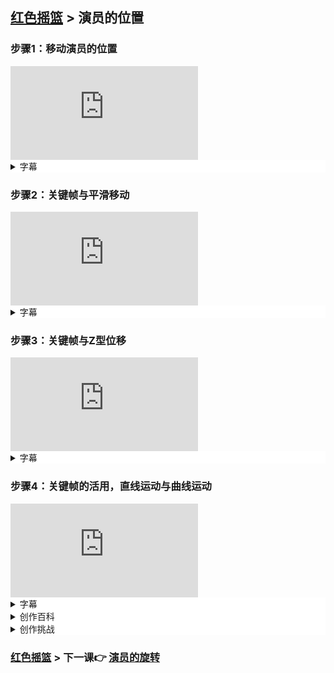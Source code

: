 ## [红色摇篮](https://keepwork.com/official/open/lessons/redanim/index) > 演员的位置

### 步骤1：移动演员的位置

<div class="aspect-ratio">
  <iframe src="https://macros.keepwork.com/?projectId=1068699&capture=7.1"   frameborder="0" allowfullscreen="true"></iframe>
</div>

<details style="background-color:white">
  <summary>字幕</summary><p>

打开电影方块，使用鼠标【右键】选择最左边的演员
点击左边蓝色的【动作】按钮。可以看到原来这里有一个非常丰富的选项
选择【位置】，或按下键盘上的数字键2
就可以切到演员的【位置】功能上了
我们看到在第0毫秒的位置有一个关键帧，这就是演员初始的位置
如果要让演员在第3000毫秒移动到指定位置的话
那么首先将时间轴滑块拖动到第3000毫秒的位置
接着，我们将目光投向位于演员身下【位置箭头】
这里红色的箭头代表的是X轴，也就是横向移动
绿色代表纵向的Z轴，蓝色代表垂直上下的Y轴
拖动演员身体下面的红色【位置箭头】将演员拖动到终点位置上
拖动时间轴滑块归零，点击【播放】按钮。
我们就可以看到演员已经在两点之间进行匀速的移动了


</p></details>


### 步骤2：关键帧与平滑移动


<div class="aspect-ratio">
  <iframe src="https://macros.keepwork.com/?projectId=1068699&capture=7.2"   frameborder="0" allowfullscreen="true"></iframe>
</div>

<details style="background-color:white">
  <summary>字幕</summary><p>
  
打开电影方块，使用鼠标【右键】选择最左边的演员
选择【位置】，或按下键盘上的数字键2，切到演员的【位置】功能
我们看到演员前半段有好几个关键帧，点击一下【播放】按钮
我们看到这些多余的关键帧使得演员的移动变得非常不流畅
原则找到了，所以我们需要清除掉一些多余的关键帧
按住键盘上的【shift】键，然后用鼠标【左键】点击多余的关键帧
注意在第2000毫秒时，方老师提示要减速滑行
因此第2000毫秒的关键帧是有实际作用的
跳过第2000毫秒的关键帧，将后面的两个无用关键帧也清除掉
这样整个时间轴上只有起点，终点，中间这三个关键帧了
将时间轴归零，点击【播放】试一下效果看看吧！


</p></details>

### 步骤3：关键帧与Z型位移

<div class="aspect-ratio">
  <iframe src="https://macros.keepwork.com/?projectId=1068699&capture=7.3"   frameborder="0" allowfullscreen="true"></iframe>
</div>

<details style="background-color:white">
  <summary>字幕</summary><p>

打开电影方块，使用鼠标【右键】选择最左边的演员。
点击时间轴左边的【动作】按钮，选择【位置】功能，或按下键盘上的数字键【2】
切换到演员的【位置】功能编辑模式，点击一下【播放】按钮。
我们看到演员从起点滑到终点，总共花了4秒。
将时间轴滑块拖动到第1000毫秒处，演员在这时需要避开路障
拖动演员身下的绿色【位置箭头】，将演员移动到有旗帜的格子上。
再将拖动时间轴滑块至第2000毫秒处。
可以看到演员从旗帜的位置出发向下一个关键帧，也就是与终点形成的直线上移动。
继续将时间轴滑块拖动到第3000毫秒，演员被第二个路障挡住了
将演员身下的【位置箭头】拖动到下方有旗帜的格子上。
最后，将时间轴滑块归零，点击【播放】按钮查看一下效果吧！



</p></details>


### 步骤4：关键帧的活用，直线运动与曲线运动

<div class="aspect-ratio">
  <iframe src="https://macros.keepwork.com/?projectId=1068699&capture=7.4"   frameborder="0" allowfullscreen="true"></iframe>
</div>

<details style="background-color:white">
  <summary>字幕</summary><p>

打开电影方块，使用鼠标【右键】选择最左边的演员
点击时间轴左边的【动作】按钮，选择【位置】功能，或按下键盘上的数字键【2】
切换到演员的【位置】功能编辑模式
首先我们需要构建一个两点一线的基础位移，将时间轴滑块拖动到最后一秒
通过【方向箭头】将演员拖动到终点
将时间轴滑块归零，这样演员就获得了一个基础的直线运动
拖动时间轴，观察演员在哪一秒会到达方老师划定的起跳线
在第1000毫秒时演员准备起跳了，即第1000毫秒之后演员将不再是直线移动
因此我们应当在第1000毫秒的地方，添加一个关键帧
按下键盘上的【K】键。不需要改动任何的参数，单纯在此位置添加关键帧
关键帧的作用，就是确定演员一段直线移动的两个端点
接着继续向右拖动时间轴滑块，发现演员在第2000毫秒和障碍重合
拖动蓝色【方向箭头】，将演员向上提升到光环中
在第3000毫秒的下落点，再将通过【方向箭头】让演员落地
最后归零时间轴滑块，点击【播放】，看一下效果吧！


</p></details>

<details style="background-color:white">
  <summary>创作百科</summary><p>

#### 秋收起义纪念碑
 


![](https://api.keepwork.com/ts-storage/siteFiles/23273/raw#1665730638212image.png)
  
秋收起义纪念碑矗立于萍乡秋收起义广场，紧临城市主干道建设路。秋收起义广场是为纪念秋收起义而建设的纪念性广场，广场以秋收起义纪念碑为重点,南向中轴线上设置五彩缤纷的音乐喷泉和气势恢宏的秋收起义纪念馆,是萍乡市区活动中心和市区风貌的重要标志。萍乡秋收起义纪念碑2000年8月27日在萍乡市落成，已被中宣部公布为第二批全国爱国主义教育示范基地。


#### 威亚
 

![](https://api.keepwork.com/ts-storage/siteFiles/23274/raw#1665730826062image.png)
威亚是用于保护运动员的装置，一般是用结实的绳索绑在运动员的保护带上。电影拍摄也用上了威亚,不过绳索是极细的钢丝,以免露出破绽。威亚,俗称吊钢丝。威亚特技的操作技术，在大型人文与自然露天表演空间,可使空中表演者完成下列动作:
(一)多变化中的艺术造型的空中飞行；
(二)钢线系表演者的腰部曲体或直体前、后空翻数周；
(三)钢线系腰直体旋转数周；
(四)翻腾动作与舞蹈造型结合动作；
(五)空中打斗与造型结合动作；
(六)各种空中动作、舞蹈造型与现场布景、烟火、地面动作的默契配合。
比如我们所熟知的的影视剧《西游记》中，就大量用到威亚，来实现角色的飞行。

</p></details>

<details style="background-color:white">
  <summary>创作挑战</summary><p>

请下载Windows版\Mac版帕拉卡软件


</p></details>

### [红色摇篮](https://keepwork.com/official/open/lessons/redanim/index) > 下一课:point_right: [演员的旋转](/official/open/lessons/redanim/8_1)
